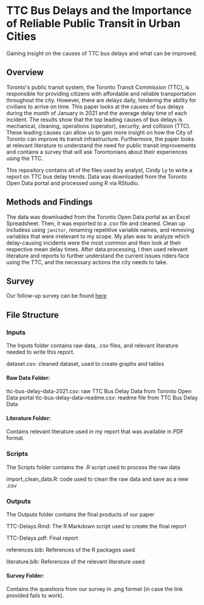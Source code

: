 # TTC Bus Delays and the Importance of Reliable Public Transit in Urban Cities
Gaining insight on the causes of TTC bus delays and what can be improved.

## Overview
Toronto's public transit system, the Toronto Transit Commission (TTC), is responsible for providing citizens with affordable and reliable transportation throughout the city. However, there are delays daily, hindering the ability for civilians to arrive on time. This paper looks at the causes of bus delays during the month of January in 2021 and the average delay time of each incident. The results show that the top leading causes of bus delays is mechanical, cleaning, operations (operator), security, and collision (TTC). These leading causes can allow us to gain more insight on how the City of Toronto can improve its transit infrastructure. Furthermore, the paper looks at relevant literature to understand the need for public transit improvements and contains a survey that will ask Torontonians about their experiences using the TTC.

This repository contains all of the files used by analyst, Cindy Ly to write a report on TTC bus delay trends. Data was downloaded from the Toronto Open Data portal and processed using R via RStudio.

## Methods and Findings
The data was downloaded from the Toronto Open Data portal as an Excel Spreadsheet. Then, it was exported to a .csv file and cleaned. Clean up includess using `janitor`, renaming repetitive variable names, and removing variables that were irrelevant to my scope. My plan was to analyze which delay-causing incidents were the most common and then look at their respective mean delay times. After data processing, I then used relevant literature and reports to further understand the current issues riders face using the TTC, and the necessary actions the city needs to take.

## Survey
Our follow-up survey can be found [here](https://forms.gle/VqyPs65oP7dBXcMj8)

## File Structure

### Inputs
The Inputs folder contains raw data, .csv files, and relevant literature needed to write this report.

dataset.csv: cleaned dataset, used to create graphs and tables

#### Raw Data Folder: 
ttc-bus-delay-data-2021.csv: raw TTC Bus Delay Data from Toronto Open Data portal
ttc-bus-delay-data-readme.csv: readme file from TTC Bus Delay Data

#### Literature Folder:
Contains relevant literature used in my report that was available in PDF format.

### Scripts
The Scripts folder contains the .R script used to process the raw data

import_clean_data.R: code used to clean the raw data and save as a new .csv

### Outputs
The Outputs folder contains the final products of our paper

TTC-Delays.Rmd: The R Markdown script used to create the final report

TTC-Delays.pdf: Final report

references.bib: References of the R packages used

literature.bib: References of the relevant literature used

#### Survey Folder:
Contains the questions from our survey in .png format (in case the link provided fails to work).
